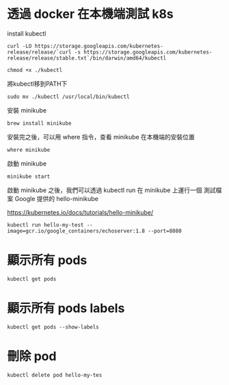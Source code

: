 # 透過 docker 在本機端測試 k8s

install kubectl
```
curl -LO https://storage.googleapis.com/kubernetes-release/release/`curl -s https://storage.googleapis.com/kubernetes-release/release/stable.txt`/bin/darwin/amd64/kubectl
```
```
chmod +x ./kubectl
```
將kubectl移到PATH下
```
sudo mv ./kubectl /usr/local/bin/kubectl
```
安裝 minikube
```
brew install minikube
```
安裝完之後，可以用 where 指令，查看 minikube 在本機端的安裝位置
```
where minikube
```
啟動 minikube
```
minikube start
```

啟動 minikube 之後，我們可以透過 kubectl run 在 minikube 上運行一個 測試檔案 Google 提供的 hello-minikube 

https://kubernetes.io/docs/tutorials/hello-minikube/
```
kubectl run hello-my-test --image=gcr.io/google_containers/echoserver:1.8 --port=8080
```


# 顯示所有 pods
```
kubectl get pods
```
# 顯示所有 pods labels
```
kubectl get pods --show-labels
```
# 刪除 pod
```
kubectl delete pod hello-my-tes
```